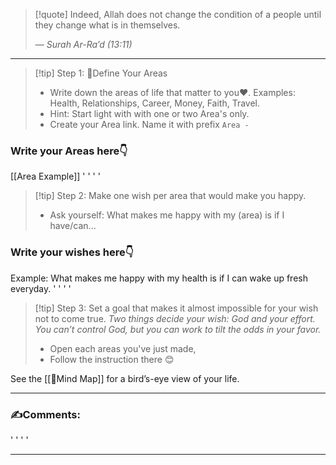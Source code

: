 
>[!quote] Indeed, Allah does not change the condition of a people until they change what is in themselves.
>
>— _Surah Ar-Ra’d (13:11)_

___

>[!tip] Step 1: 🌱Define Your Areas
>- Write down the areas of life that matter to you❤️. Examples: Health, Relationships, Career, Money, Faith, Travel. 
>- Hint: Start light with with one or two Area's only.
>- Create your Area link. Name it with prefix `Area - `
### Write your Areas here👇
[[Area Example]]
'
'
'
'
>[!tip] Step 2: Make one wish per area that would make you happy.
>- Ask yourself: What makes me happy with my (area) is if I have/can...
### Write your wishes here👇
Example: What makes me happy with my health is if I can wake up fresh everyday. 
'
'
'
'
>[!tip] Step 3: Set a goal that makes it almost impossible for your wish not to come true. 
>*Two things decide your wish: God and your effort. You can’t control God, but you can work to tilt the odds in your favor.*
>- Open  each areas you've just made,
>- Follow the instruction there 😊

See the [[🧠Mind Map]] for a bird’s-eye view of your life.
___
### ✍️Comments:
'
'
'
'
___



